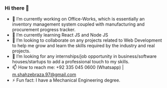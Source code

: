 ### Hi there 👋

- 🔭 I’m currently working on Office-Works, which is essentially an inventory management system coupled with manufacturing and procurement progress tracker.
- 🌱 I’m currently learning React JS and Node JS
- 👯 I’m looking to collaborate on any projects related to Web Development to help me grow and learn the skills required by the industry and real projects.
- 🤔 I’m looking for any internships/job opportunity in business/software houses/startups to add a professional touch to my skills.
- 📫 How to reach me: +92 335 045 0600 (Whatsapp) | m.shahzebraza.97@gmail.com
- ⚡ Fun fact: I have a Mechanical Engineering degree.
<!--
**mshahzebraza97/mshahzebraza97** is a ✨ _special_ ✨ repository because its `README.md` (this file) appears on your GitHub profile.

Here are some ideas to get you started:

-->
